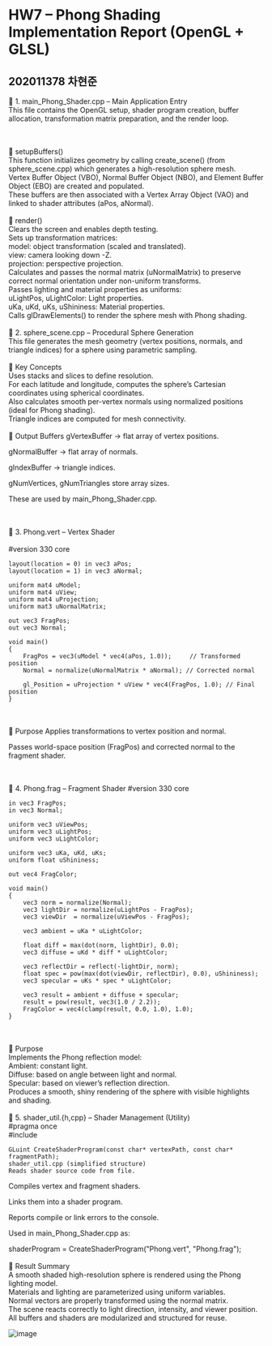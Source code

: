 # HW7 – Phong Shading Implementation Report (OpenGL + GLSL)
## 202011378 차현준
🔷 1. main_Phong_Shader.cpp – Main Application Entry
<br>
This file contains the OpenGL setup, shader program creation, buffer allocation, transformation matrix preparation, and the render loop.

<br>
<br>
🔸 setupBuffers()
<br>
This function initializes geometry by calling create_scene() (from sphere_scene.cpp) which generates a high-resolution sphere mesh.

<br>
Vertex Buffer Object (VBO), Normal Buffer Object (NBO), and Element Buffer Object (EBO) are created and populated.

<br>
These buffers are then associated with a Vertex Array Object (VAO) and linked to shader attributes (aPos, aNormal).

<br>
<br>
🔸 render()
<br>
Clears the screen and enables depth testing.

<br>
Sets up transformation matrices:

<br>
model: object transformation (scaled and translated).

<br>
view: camera looking down -Z.

<br>
projection: perspective projection.

<br>
Calculates and passes the normal matrix (uNormalMatrix) to preserve correct normal orientation under non-uniform transforms.

<br>
Passes lighting and material properties as uniforms:

<br>
uLightPos, uLightColor: Light properties.

<br>
uKa, uKd, uKs, uShininess: Material properties.

<br>
Calls glDrawElements() to render the sphere mesh with Phong shading.

<br>
<br>
🔷 2. sphere_scene.cpp – Procedural Sphere Generation
<br>
This file generates the mesh geometry (vertex positions, normals, and triangle indices) for a sphere using parametric sampling.

<br>
<br>
🔸 Key Concepts
<br>
Uses stacks and slices to define resolution.

<br>
For each latitude and longitude, computes the sphere’s Cartesian coordinates using spherical coordinates.

<br>
Also calculates smooth per-vertex normals using normalized positions (ideal for Phong shading).

<br>
Triangle indices are computed for mesh connectivity.

<br>
<br>
🔸 Output Buffers
gVertexBuffer → flat array of vertex positions.

gNormalBuffer → flat array of normals.

gIndexBuffer → triangle indices.

gNumVertices, gNumTriangles store array sizes.

These are used by main_Phong_Shader.cpp.

<br>
<br>
🔷 3. Phong.vert – Vertex Shader
<br><br>
    #version 330 core

    layout(location = 0) in vec3 aPos;
    layout(location = 1) in vec3 aNormal;

    uniform mat4 uModel;
    uniform mat4 uView;
    uniform mat4 uProjection;
    uniform mat3 uNormalMatrix;

    out vec3 FragPos;
    out vec3 Normal;

    void main()
    {
        FragPos = vec3(uModel * vec4(aPos, 1.0));     // Transformed position
        Normal = normalize(uNormalMatrix * aNormal); // Corrected normal

        gl_Position = uProjection * uView * vec4(FragPos, 1.0); // Final position
    }
<br>
<br>
🔸 Purpose
Applies transformations to vertex position and normal.

Passes world-space position (FragPos) and corrected normal to the fragment shader.

<br>
<br>
🔷 4. Phong.frag – Fragment Shader
    #version 330 core

    in vec3 FragPos;
    in vec3 Normal;

    uniform vec3 uViewPos;
    uniform vec3 uLightPos;
    uniform vec3 uLightColor;

    uniform vec3 uKa, uKd, uKs;
    uniform float uShininess;

    out vec4 FragColor;

    void main()
    {
        vec3 norm = normalize(Normal);
        vec3 lightDir = normalize(uLightPos - FragPos);
        vec3 viewDir  = normalize(uViewPos - FragPos);

        vec3 ambient = uKa * uLightColor;

        float diff = max(dot(norm, lightDir), 0.0);
        vec3 diffuse = uKd * diff * uLightColor;

        vec3 reflectDir = reflect(-lightDir, norm);
        float spec = pow(max(dot(viewDir, reflectDir), 0.0), uShininess);
        vec3 specular = uKs * spec * uLightColor;

        vec3 result = ambient + diffuse + specular;
        result = pow(result, vec3(1.0 / 2.2));
        FragColor = vec4(clamp(result, 0.0, 1.0), 1.0);
    }
<br>
<br>
🔸 Purpose
<br>
Implements the Phong reflection model:

<br>
Ambient: constant light.

<br>
Diffuse: based on angle between light and normal.

<br>
Specular: based on viewer’s reflection direction.

<br>
Produces a smooth, shiny rendering of the sphere with visible highlights and shading.

<br>
<br>
🔷 5. shader_util.{h,cpp} – Shader Management (Utility)
    <br>
    #pragma once
    <br>
    #include <glad/glad.h>

    GLuint CreateShaderProgram(const char* vertexPath, const char* fragmentPath);
    shader_util.cpp (simplified structure)
    Reads shader source code from file.

Compiles vertex and fragment shaders.

Links them into a shader program.

Reports compile or link errors to the console.

Used in main_Phong_Shader.cpp as:

shaderProgram = CreateShaderProgram("Phong.vert", "Phong.frag");
<br>
<br>
📌 Result Summary
<br>
A smooth shaded high-resolution sphere is rendered using the Phong lighting model.
<br>
Materials and lighting are parameterized using uniform variables.
<br>
Normal vectors are properly transformed using the normal matrix.
<br>
The scene reacts correctly to light direction, intensity, and viewer position.
<br>
All buffers and shaders are modularized and structured for reuse.


![image](https://github.com/user-attachments/assets/b7748d7c-a368-4a8a-9c90-9256e6c3952e)

